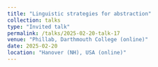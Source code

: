```yaml
---
title: "Linguistic strategies for abstraction"
collection: talks
type: "Invited talk"
permalink: /talks/2025-02-20-talk-17
venue: "Phillab, Darthmouth College (online)"
date: 2025-02-20
location: "Hanover (NH), USA (online)"
---
```

